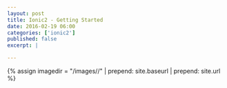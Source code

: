 ```yaml
---
layout: post
title: Ionic2 - Getting Started
date: 2016-02-19 06:00
categories: ['ionic2']
published: false
excerpt: |

---
```


{% assign imagedir = "/images//" | prepend: site.baseurl | prepend: site.url %}
